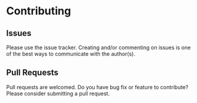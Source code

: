 # Contributing 

## Issues
Please use the issue tracker. Creating and/or commenting on issues is one of the best ways to communicate with the author(s).

## Pull Requests
Pull requests are welcomed. Do you have bug fix or feature to contribute? Please consider submitting a pull request.
